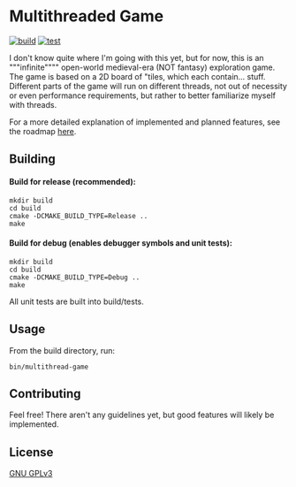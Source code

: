 # Multithreaded Game
[![build](https://github.com/asd1o1/multithread-game/actions/workflows/build.yml/badge.svg?branch=main)](https://github.com/asd1o1/multithread-game/actions/workflows/build.yml)
[![test](https://github.com/asd1o1/multithread-game/actions/workflows/test.yml/badge.svg)](https://github.com/asd1o1/multithread-game/actions/workflows/test.yml)

I don't know quite where I'm going with this yet, but for now, this is an """infinite"""" open-world medieval-era (NOT fantasy) exploration game. The game is based on a 2D board of "tiles, which each contain... stuff. Different parts of the game will run on different threads, not out of necessity or even performance requirements, but rather to better familiarize myself with threads.

For a more detailed explanation of implemented and planned features, see the roadmap [here](https://github.com/asd1o1/multithread-game/issues/1).

## Building
#### Build for release (recommended):
```
mkdir build
cd build
cmake -DCMAKE_BUILD_TYPE=Release ..
make
```
#### Build for debug (enables debugger symbols and unit tests):
```
mkdir build
cd build
cmake -DCMAKE_BUILD_TYPE=Debug ..
make
```
All unit tests are built into build/tests.

## Usage
From the build directory, run:
```
bin/multithread-game
```

## Contributing
Feel free! There aren't any guidelines yet, but good features will likely be implemented.

## License
[GNU GPLv3](https://choosealicense.com/licenses/gpl-3.0/)
